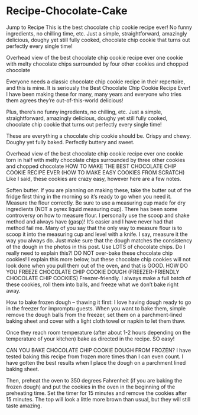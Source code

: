 # Recipe-Chocolate-Cake


 Jump to Recipe
This is the best chocolate chip cookie recipe ever! No funny ingredients, no chilling time, etc. Just a simple, straightforward, amazingly delicious, doughy yet still fully cooked, chocolate chip cookie that turns out perfectly every single time! 

Overhead view of the best chocolate chip cookie recipe ever one cookie with melty chocolate chips surrounded by four other cookies and chopped chocolate

Everyone needs a classic chocolate chip cookie recipe in their repertoire, and this is mine. It is seriously the Best Chocolate Chip Cookie Recipe Ever! I have been making these for many, many years and everyone who tries them agrees they’re out-of-this-world delicious!

Plus, there’s no funny ingredients, no chilling, etc. Just a simple, straightforward, amazingly delicious, doughy yet still fully cooked, chocolate chip cookie that turns out perfectly every single time!

These are everything a chocolate chip cookie should be. Crispy and chewy. Doughy yet fully baked. Perfectly buttery and sweet.

Overhead view of the best chocolate chip cookie recipe ever one cookie torn in half with melty chocolate chips surrounded by three other cookies and chopped chocolate
 HOW TO MAKE THE BEST CHOCOLATE CHIP COOKIE RECIPE EVER (HOW TO MAKE EASY COOKIES FROM SCRATCH)
Like I said, these cookies are crazy easy, however here are a few notes.

Soften butter. If you are planning on making these, take the butter out of the fridge first thing in the morning so it’s ready to go when you need it.
Measure the flour correctly. Be sure to use a measuring cup made for dry ingredients (NOT a pyrex liquid measuring cup). There has been some controversy on how to measure flour. I personally use the scoop and shake method and always have (gasp)! It’s easier and I have never had that method fail me.  Many of you say that the only way to measure flour is to scoop it into the measuring cup and level with a knife. I say, measure it the way you always do. Just make sure that the dough matches the consistency of the dough in the photos in this post. 
Use LOTS of chocolate chips. Do I really need to explain this?!
DO NOT over-bake these chocolate chip cookies! I explain this more below, but these chocolate chip cookies will not look done when you pull them out of the oven, and that is GOOD.
HOW DO YOU FREEZE CHOCOLATE CHIP COOKIE DOUGH (FREEZER-FRIENDLY CHOCOLATE CHIP COOKIES)
Freezer-friendly. I always make a full batch of these cookies, roll them into balls, and freeze what we don’t bake right away.

How to bake frozen dough – thawing it first: I love having dough ready to go in the freezer for impromptu guests. When you want to bake them, simple remove the dough balls from the freezer, set them on a parchment-lined baking sheet and cover with a light cloth towel or napkin to let them thaw.

Once they reach room temperature (after about 1-2 hours depending on the temperature of your kitchen) bake as directed in the recipe. SO easy!

CAN YOU BAKE CHOCOLATE CHIP COOKIE DOUGH FROM FROZEN? 
I have tested baking this recipe from frozen more times than I can even count. I have gotten the best results when I place the dough on a parchment lined baking sheet.

Then, preheat the oven to 350 degrees Fahrenheit (if you are baking the frozen dough) and put the cookies in the oven in the beginning of the preheating time. Set the timer for 15 minutes and remove the cookies after 15 minutes. The top will look a little more brown than usual, but they will still taste amazing.